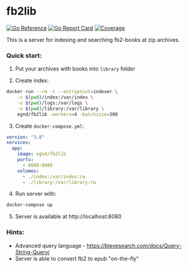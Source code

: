 # fb2lib

[![Go Reference](https://pkg.go.dev/badge/github.com/egnd/fb2lib.svg)](https://pkg.go.dev/github.com/egnd/fb2lib)
[![Go Report Card](https://goreportcard.com/badge/github.com/egnd/fb2lib)](https://goreportcard.com/report/github.com/egnd/fb2lib)
[![Coverage](https://gocover.io/_badge/github.com/egnd/fb2lib)](https://gocover.io/github.com/egnd/fb2lib)
<!-- [![Pipeline](https://github.com/egnd/fb2lib/actions/workflows/pipeline.yml/badge.svg)](https://github.com/egnd/fb2lib/actions?query=workflow%3APipeline) -->

This is a server for indexing and searching fb2-books at zip archives.

### Quick start:
1. Put your archives with books into ```library``` folder

2. Create index:
```bash
docker run --rm -t --entrypoint=indexer \
    -v $(pwd)/index:/var/index \
    -v $(pwd)/logs:/var/logs \
    -v $(pwd)/library:/var/library \
    egnd/fb2lib -workers=4 -batchsize=300
```

3. Create ```docker-compose.yml```:
```yaml
version: "3.8"
services:
  app:
    image: egnd/fb2lib
    ports:
      - 8080:8080
    volumes:
      - ./index:/var/index:rw
      - ./library:/var/library:rw
```

4. Run server with:
```bash
docker-compose up
```

5. Server is available at http://localhost:8080

### Hints:
* Advanced query language - https://blevesearch.com/docs/Query-String-Query/
* Server is able to convert fb2 to epub "on-the-fly"
